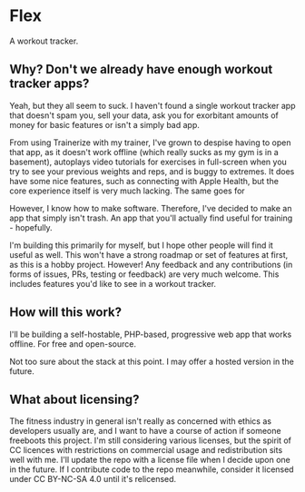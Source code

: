 # Flex
A workout tracker.

## Why? Don't we already have enough workout tracker apps?

Yeah, but they all seem to suck. I haven't found a single workout tracker app that doesn't spam you, sell your data, ask you for exorbitant amounts of money for basic features or isn't a simply bad app.

From using Trainerize with my trainer, I've grown to despise having to open that app, as it doesn't work offline (which really sucks as my gym is in a basement), autoplays video tutorials for exercises in full-screen when you try to see your previous weights and reps, and is buggy to extremes. It does have some nice features, such as connecting with Apple Health, but the core experience itself is very much lacking. The same goes for 

However, I know how to make software. Therefore, I've decided to make an app that simply isn't trash. An app that you'll actually find useful for training - hopefully. 

I'm building this primarily for myself, but I hope other people will find it useful as well. This won't have a strong roadmap or set of features at first, as this is a hobby project. However! Any feedback and any contributions (in forms of issues, PRs, testing or feedback) are very much welcome. This includes features you'd like to see in a workout tracker.

## How will this work?

I'll be building a self-hostable, PHP-based, progressive web app that works offline. For free and open-source.

Not too sure about the stack at this point. I may offer a hosted version in the future.

## What about licensing?

The fitness industry in general isn't really as concerned with ethics as developers usually are, and I want to have a course of action if someone freeboots this project. I'm still considering various licenses, but the spirit of CC licences with restrictions on commercial usage and redistribution sits well with me. I'll update the repo with a license file when I decide upon one in the future. If I contribute code to the repo meanwhile, consider it licensed under CC BY-NC-SA 4.0 until it's relicensed.
